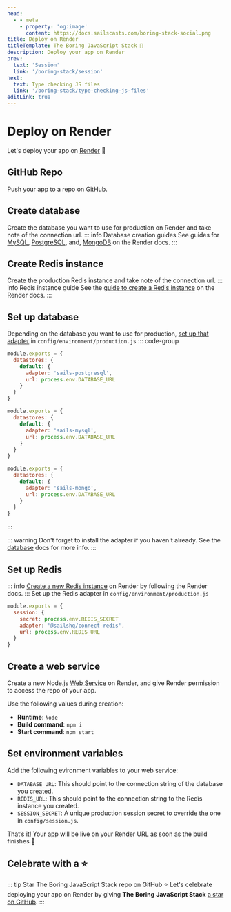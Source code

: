 ```yaml
---
head:
  - - meta
    - property: 'og:image'
      content: https://docs.sailscasts.com/boring-stack-social.png
title: Deploy on Render
titleTemplate: The Boring JavaScript Stack 🥱
description: Deploy your app on Render
prev:
  text: 'Session'
  link: '/boring-stack/session'
next:
  text: Type checking JS files
  link: '/boring-stack/type-checking-js-files'
editLink: true
---
```


# Deploy on Render

Let's deploy your app on [Render](https://render.com) :rocket:

## GitHub Repo

Push your app to a repo on GitHub.

## Create database

Create the database you want to use for production on Render and take note of the connection url.
::: info Database creation guides
See guides for [MySQL](https://docs.render.com/deploy-mysql), [PostgreSQL](https://docs.render.com/databases), and, [MongoDB](https://docs.render.com/deploy-mongodb) on the Render docs.
:::

## Create Redis instance

Create the production Redis instance and take note of the connection url.
::: info Redis instance guide
See the [guide to create a Redis instance](https://docs.render.com/redis#creating-a-redis-instance) on the Render docs.
:::

## Set up database

Depending on the database you want to use for production, [set up that adapter](/boring-stack/database) in `config/environment/production.js`
::: code-group

```js [PostgreSQL]
module.exports = {
  datastores: {
    default: {
      adapter: 'sails-postgresql',
      url: process.env.DATABASE_URL
    }
  }
}
```

```js [MySQL]
module.exports = {
  datastores: {
    default: {
      adapter: 'sails-mysql',
      url: process.env.DATABASE_URL
    }
  }
}
```

```js [MongoDB]
module.exports = {
  datastores: {
    default: {
      adapter: 'sails-mongo',
      url: process.env.DATABASE_URL
    }
  }
}
```

:::

::: warning
Don't forget to install the adapter if you haven't already. See the [database](/boring-stack/database) docs for more info.
:::

## Set up Redis

::: info
[Create a new Redis instance](https://docs.render.com/redis) on Render by following the Render docs.
:::
Set up the Redis adapter in `config/environment/production.js`

```js
module.exports = {
  session: {
    secret: process.env.REDIS_SECRET
    adapter: '@sailshq/connect-redis',
    url: process.env.REDIS_URL
  }
}
```

## Create a web service

Create a new Node.js [Web Service](https://docs.render.com/web-services) on Render, and give Render permission to access the repo of your app.

Use the following values during creation:

- **Runtime**: `Node`
- **Build command**: `npm i`
- **Start command**: `npm start`

## Set environment variables

Add the following evironment variables to your web service:

- `DATABASE_URL`: This should point to the connection string of the database you created.
- `REDIS_URL`: This should point to the connection string to the Redis instance you created.
- `SESSION_SECRET`: A unique production session secret to override the one in `config/session.js`.

That’s it! Your app will be live on your Render URL as soon as the build finishes :tada:

## Celebrate with a :star:

::: tip Star The Boring JavaScript Stack repo on GitHub :star:
Let's celebrate deploying your app on Render by giving **The Boring JavaScript Stack** [a star on GitHub](https://github.com/sailscastshq/boring-stack).
:::
